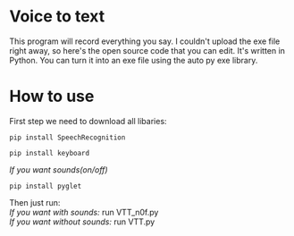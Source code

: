 # Voice to text
This program will record everything you say.
I couldn't upload the exe file right away, so here's the open source code that you can edit.
It's written in Python. You can turn it into an exe file using the auto py exe library.



# How to use
First step we need to download all libaries:                                                                                                                                                                          

`pip install SpeechRecognition`

`pip install keyboard`

_If you want sounds(on/off)_                                                                                                                                                                                          

`pip install pyglet`                                                                                                                                                                                                  

Then just run:                                                                                                                                                                                                        
_If you want with sounds:_ run VTT_n0f.py                                                                                                                                                                             
_If you want without sounds:_ run VTT.py
